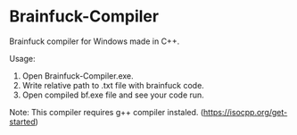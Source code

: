 # Brainfuck-Compiler
Brainfuck compiler for Windows made in C++.

Usage:
1) Open Brainfuck-Compiler.exe.
2) Write relative path to .txt file with brainfuck code.
3) Open compiled bf.exe file and see your code run.

Note: This compiler requires g++ compiler instaled.
(https://isocpp.org/get-started)

